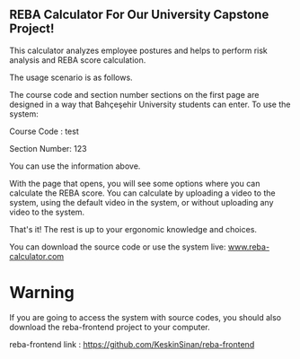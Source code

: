 ## REBA Calculator For Our University Capstone Project!
This calculator analyzes employee postures and helps to perform risk analysis and REBA score calculation.

The usage scenario is as follows.

The course code and section number sections on the first page are designed in a way that Bahçeşehir University students can enter. To use the system:

Course Code : test

Section Number: 123

You can use the information above.


With the page that opens, you will see some options where you can calculate the REBA score. You can calculate by uploading a video to the system, using the default video in the system, or without uploading any video to the system.


That's it! The rest is up to your ergonomic knowledge and choices.


You can download the source code or use the system live: www.reba-calculator.com

# Warning
If you are going to access the system with source codes, you should also download the reba-frontend project to your computer.

reba-frontend link : https://github.com/KeskinSinan/reba-frontend
